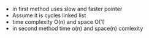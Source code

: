 - in first method uses slow and faster pointer
- Assume it is cycles linked list
- time complexity O(n) and space O(1)
- in second method time o(n) and space(n) comlexity